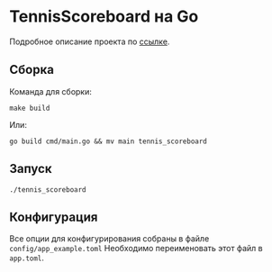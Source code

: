 # TennisScoreboard на Go

Подробное описание проекта по [ссылке](https://zhukovsd.github.io/java-backend-learning-course/projects/tennis-scoreboard/).

## Сборка
Команда для сборки:

`make build`

Или:

`go build cmd/main.go && mv main tennis_scoreboard`

## Запуск

`./tennis_scoreboard`

## Конфигурация

Все опции для конфигурирования собраны в файле `config/app_example.toml` Необходимо переименовать этот файл в `app.toml`.
